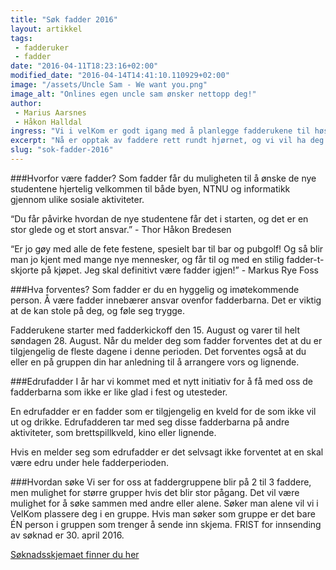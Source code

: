 ```yaml
---
title: "Søk fadder 2016"
layout: artikkel
tags: 
 - fadderuker
 - fadder
date: "2016-04-11T18:23:16+02:00"
modified_date: "2016-04-14T14:41:10.110929+02:00"
image: "/assets/Uncle Sam - We want you.png"
image_alt: "Onlines egen uncle sam ønsker nettopp deg!"
author:
 - Marius Aarsnes
 - Håkon Halldal
ingress: "Vi i velKom er godt igang med å planlegge fadderukene til høsten, og vil veldig gjerne at du skal bli en del av å gjøre de til de beste to ukene for nye studenter noensinne."
excerpt: "Nå er opptak av faddere rett rundt hjørnet, og vi vil ha deg!"
slug: "sok-fadder-2016"
---
```

###Hvorfor være fadder?
Som fadder får du muligheten til å ønske de nye studentene hjertelig velkommen til både byen, NTNU og informatikk gjennom ulike sosiale aktiviteter. 

“Du får påvirke hvordan de nye studentene får det i starten, og det er en stor glede og et stort ansvar.” - Thor Håkon Bredesen

“Er jo gøy med alle de fete festene, spesielt bar til bar og pubgolf! Og så blir man jo kjent med mange nye mennesker, og får til og med en stilig fadder-t-skjorte på kjøpet. Jeg skal definitivt være fadder igjen!” - Markus Rye Foss

###Hva forventes?
Som fadder er du en hyggelig og imøtekommende person. Å være fadder innebærer ansvar ovenfor fadderbarna. Det er viktig at de kan stole på deg, og føle seg trygge. 

Fadderukene starter med fadderkickoff den 15. August og varer til helt søndagen 28. August. Når du melder deg som fadder forventes det at du er tilgjengelig de fleste dagene i denne perioden. Det forventes også at du eller en på gruppen din har anledning til å arrangere vors og lignende. 

###Edrufadder
I år har vi kommet med et nytt initiativ for å få med oss de fadderbarna som ikke er like glad i fest og utesteder.

En edrufadder er en fadder som er tilgjengelig en kveld for de som ikke vil ut og drikke. Edrufadderen tar med seg disse fadderbarna på andre aktiviteter, som brettspillkveld, kino eller lignende.
  
Hvis en melder seg som edrufadder er det selvsagt ikke forventet at en skal være edru under hele fadderperioden. 

###Hvordan søke
Vi ser for oss at faddergruppene blir på 2 til 3 faddere, men mulighet for større grupper hvis det blir stor pågang. Det vil være mulighet for å søke sammen med andre eller alene. Søker man alene vil vi i VelKom plassere deg i en gruppe. Hvis man søker som gruppe er det bare ÉN person i gruppen som trenger å sende inn skjema. FRIST for innsending av søknad er 30. april 2016.


[Søknadsskjemaet finner du her](http://goo.gl/forms/w1TT6rCPlA)